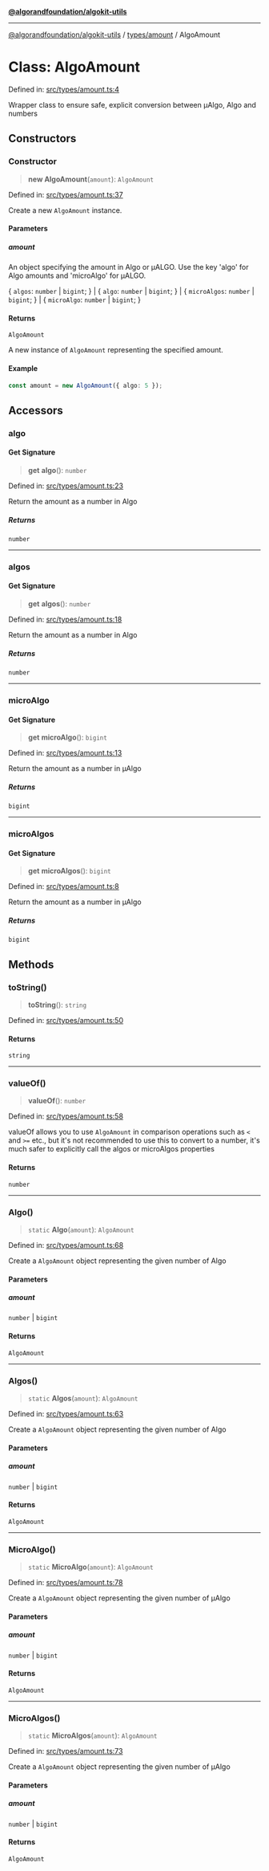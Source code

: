 [**@algorandfoundation/algokit-utils**](../../../README.md)

***

[@algorandfoundation/algokit-utils](../../../README.md) / [types/amount](../README.md) / AlgoAmount

# Class: AlgoAmount

Defined in: [src/types/amount.ts:4](https://github.com/algorandfoundation/algokit-utils-ts/blob/main/src/types/amount.ts#L4)

Wrapper class to ensure safe, explicit conversion between µAlgo, Algo and numbers

## Constructors

### Constructor

> **new AlgoAmount**(`amount`): `AlgoAmount`

Defined in: [src/types/amount.ts:37](https://github.com/algorandfoundation/algokit-utils-ts/blob/main/src/types/amount.ts#L37)

Create a new `AlgoAmount` instance.

#### Parameters

##### amount

An object specifying the amount in Algo or µALGO. Use the key 'algo' for Algo amounts and 'microAlgo' for µALGO.

\{ `algos`: `number` \| `bigint`; \} | \{ `algo`: `number` \| `bigint`; \} | \{ `microAlgos`: `number` \| `bigint`; \} | \{ `microAlgo`: `number` \| `bigint`; \}

#### Returns

`AlgoAmount`

A new instance of `AlgoAmount` representing the specified amount.

#### Example

```typescript
const amount = new AlgoAmount({ algo: 5 });
```

## Accessors

### algo

#### Get Signature

> **get** **algo**(): `number`

Defined in: [src/types/amount.ts:23](https://github.com/algorandfoundation/algokit-utils-ts/blob/main/src/types/amount.ts#L23)

Return the amount as a number in Algo

##### Returns

`number`

***

### algos

#### Get Signature

> **get** **algos**(): `number`

Defined in: [src/types/amount.ts:18](https://github.com/algorandfoundation/algokit-utils-ts/blob/main/src/types/amount.ts#L18)

Return the amount as a number in Algo

##### Returns

`number`

***

### microAlgo

#### Get Signature

> **get** **microAlgo**(): `bigint`

Defined in: [src/types/amount.ts:13](https://github.com/algorandfoundation/algokit-utils-ts/blob/main/src/types/amount.ts#L13)

Return the amount as a number in µAlgo

##### Returns

`bigint`

***

### microAlgos

#### Get Signature

> **get** **microAlgos**(): `bigint`

Defined in: [src/types/amount.ts:8](https://github.com/algorandfoundation/algokit-utils-ts/blob/main/src/types/amount.ts#L8)

Return the amount as a number in µAlgo

##### Returns

`bigint`

## Methods

### toString()

> **toString**(): `string`

Defined in: [src/types/amount.ts:50](https://github.com/algorandfoundation/algokit-utils-ts/blob/main/src/types/amount.ts#L50)

#### Returns

`string`

***

### valueOf()

> **valueOf**(): `number`

Defined in: [src/types/amount.ts:58](https://github.com/algorandfoundation/algokit-utils-ts/blob/main/src/types/amount.ts#L58)

valueOf allows you to use `AlgoAmount` in comparison operations such as `<` and `>=` etc.,
but it's not recommended to use this to convert to a number, it's much safer to explicitly call
the algos or microAlgos properties

#### Returns

`number`

***

### Algo()

> `static` **Algo**(`amount`): `AlgoAmount`

Defined in: [src/types/amount.ts:68](https://github.com/algorandfoundation/algokit-utils-ts/blob/main/src/types/amount.ts#L68)

Create a `AlgoAmount` object representing the given number of Algo

#### Parameters

##### amount

`number` | `bigint`

#### Returns

`AlgoAmount`

***

### Algos()

> `static` **Algos**(`amount`): `AlgoAmount`

Defined in: [src/types/amount.ts:63](https://github.com/algorandfoundation/algokit-utils-ts/blob/main/src/types/amount.ts#L63)

Create a `AlgoAmount` object representing the given number of Algo

#### Parameters

##### amount

`number` | `bigint`

#### Returns

`AlgoAmount`

***

### MicroAlgo()

> `static` **MicroAlgo**(`amount`): `AlgoAmount`

Defined in: [src/types/amount.ts:78](https://github.com/algorandfoundation/algokit-utils-ts/blob/main/src/types/amount.ts#L78)

Create a `AlgoAmount` object representing the given number of µAlgo

#### Parameters

##### amount

`number` | `bigint`

#### Returns

`AlgoAmount`

***

### MicroAlgos()

> `static` **MicroAlgos**(`amount`): `AlgoAmount`

Defined in: [src/types/amount.ts:73](https://github.com/algorandfoundation/algokit-utils-ts/blob/main/src/types/amount.ts#L73)

Create a `AlgoAmount` object representing the given number of µAlgo

#### Parameters

##### amount

`number` | `bigint`

#### Returns

`AlgoAmount`
